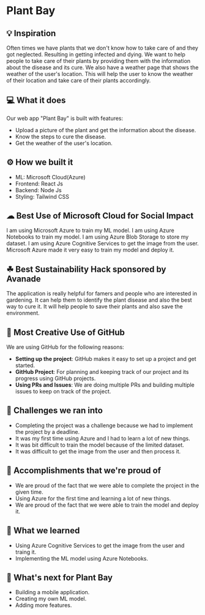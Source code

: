 # Plant Bay

## 💡 Inspiration

Often times we have plants that we don't know how to take care of and they got neglected. Resulting in getting infected and dying. We want to help people to take care of their plants by providing them with the information about the disease and its cure. We also have a weather page that shows the weather of the user's location. This will help the user to know the weather of their location and take care of their plants accordingly.

## 💻 What it does

Our web app "Plant Bay" is built with features:

- Upload a picture of the plant and get the information about the  disease.
- Know the steps to cure the disease.
- Get the weather of the user's location.

## ⚙️ How we built it

- ML: Microsoft Cloud(Azure)
- Frontend: React Js
- Backend: Node Js
- Styling: Tailwind CSS

## ☁ Best Use of Microsoft Cloud for Social Impact

I am using Microsoft Azure to train my ML model. I am using Azure Notebooks to train my model. I am using Azure Blob Storage to store my dataset. I am using Azure Cognitive Services to get the image from the user. Microsoft Azure made it very easy to train my model and deploy it.

## ☘ Best Sustainability Hack sponsored by Avanade

The application is really helpful for famers and people who are interested in gardening. It can help them to identify the plant disease and also the best way to cure it. It will help people to save their plants and also save the environment.

## 🤝 Most Creative Use of GitHub

We are using GitHub for the following reasons:

- **Setting up the project**: GitHub makes it easy to set up a project and get started.
- **GitHub Project**: For planning and keeping track of our project and its progress using GitHub projects.
- **Using PRs and Issues**: We are doing multiple PRs and building multiple issues to keep on track of the project.

## 🧠 Challenges we ran into

<!-- Using azure first time -->

- Completing the project was a challenge because we had to implement the project by a deadline.
- It was my first time using Azure and I had to learn a lot of new things.
- It was bit difficult to train the model because of the limited dataset.
- It was difficult to get the image from the user and then process it.

## 🏅 Accomplishments that we're proud of

- We are proud of the fact that we were able to complete the project in the given time.
- Using Azure for the first time and learning a lot of new things.
- We are proud of the fact that we were able to train the model and deploy it.

## 📖 What we learned

- Using Azure Cognitive Services to get the image from the user and traing it.
- Implementing the ML model using Azure Notebooks.

## 🚀 What's next for Plant Bay

- Building a mobile application.
- Creating my own ML model.
- Adding more features.
